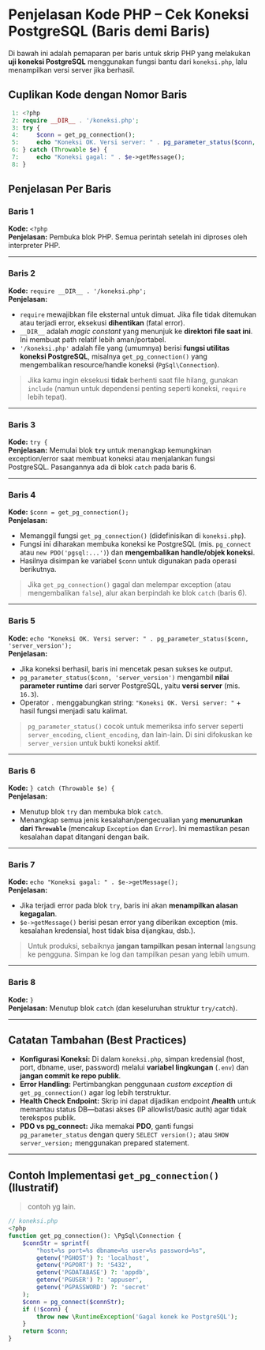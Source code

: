 
# Penjelasan Kode PHP – Cek Koneksi PostgreSQL (Baris demi Baris)

Di bawah ini adalah pemaparan per baris untuk skrip PHP yang melakukan **uji koneksi PostgreSQL** menggunakan fungsi bantu dari `koneksi.php`, lalu menampilkan versi server jika berhasil.

## Cuplikan Kode dengan Nomor Baris

```php
 1: <?php
 2: require __DIR__ . '/koneksi.php';
 3: try {
 4:     $conn = get_pg_connection();
 5:     echo "Koneksi OK. Versi server: " . pg_parameter_status($conn, 'server_version');
 6: } catch (Throwable $e) {
 7:     echo "Koneksi gagal: " . $e->getMessage();
 8: }
```

## Penjelasan Per Baris

### Baris 1
**Kode:** `<?php`  
**Penjelasan:** Pembuka blok PHP. Semua perintah setelah ini diproses oleh interpreter PHP.

---

### Baris 2
**Kode:** `require __DIR__ . '/koneksi.php';`  
**Penjelasan:**
- `require` mewajibkan file eksternal untuk dimuat. Jika file tidak ditemukan atau terjadi error, eksekusi **dihentikan** (fatal error).  
- `__DIR__` adalah *magic constant* yang menunjuk ke **direktori file saat ini**. Ini membuat path relatif lebih aman/portabel.  
- `'/koneksi.php'` adalah file yang (umumnya) berisi **fungsi utilitas koneksi PostgreSQL**, misalnya `get_pg_connection()` yang mengembalikan resource/handle koneksi (`PgSql\Connection`).

> Jika kamu ingin eksekusi **tidak** berhenti saat file hilang, gunakan `include` (namun untuk dependensi penting seperti koneksi, `require` lebih tepat).

---

### Baris 3
**Kode:** `try {`  
**Penjelasan:** Memulai blok **`try`** untuk menangkap kemungkinan exception/error saat membuat koneksi atau menjalankan fungsi PostgreSQL. Pasangannya ada di blok `catch` pada baris 6.

---

### Baris 4
**Kode:** `$conn = get_pg_connection();`  
**Penjelasan:**
- Memanggil fungsi `get_pg_connection()` (didefinisikan di `koneksi.php`).  
- Fungsi ini diharakan membuka koneksi ke PostgreSQL (mis. `pg_connect` atau `new PDO('pgsql:...')`) dan **mengembalikan handle/objek koneksi**.  
- Hasilnya disimpan ke variabel `$conn` untuk digunakan pada operasi berikutnya.

> Jika `get_pg_connection()` gagal dan melempar exception (atau mengembalikan `false`), alur akan berpindah ke blok `catch` (baris 6).

---

### Baris 5
**Kode:** `echo "Koneksi OK. Versi server: " . pg_parameter_status($conn, 'server_version');`  
**Penjelasan:**
- Jika koneksi berhasil, baris ini mencetak pesan sukses ke output.  
- `pg_parameter_status($conn, 'server_version')` mengambil **nilai parameter runtime** dari server PostgreSQL, yaitu **versi server** (mis. `16.3`).  
- Operator `.` menggabungkan string: `"Koneksi OK. Versi server: "` + hasil fungsi menjadi satu kalimat.

> `pg_parameter_status()` cocok untuk memeriksa info server seperti `server_encoding`, `client_encoding`, dan lain-lain. Di sini difokuskan ke `server_version` untuk bukti koneksi aktif.

---

### Baris 6
**Kode:** `} catch (Throwable $e) {`  
**Penjelasan:**
- Menutup blok `try` dan membuka blok `catch`.  
- Menangkap semua jenis kesalahan/pengecualian yang **menurunkan dari `Throwable`** (mencakup `Exception` dan `Error`). Ini memastikan pesan kesalahan dapat ditangani dengan baik.

---

### Baris 7
**Kode:** `echo "Koneksi gagal: " . $e->getMessage();`  
**Penjelasan:**
- Jika terjadi error pada blok `try`, baris ini akan **menampilkan alasan kegagalan**.  
- `$e->getMessage()` berisi pesan error yang diberikan exception (mis. kesalahan kredensial, host tidak bisa dijangkau, dsb.).

> Untuk produksi, sebaiknya **jangan tampilkan pesan internal** langsung ke pengguna. Simpan ke log dan tampilkan pesan yang lebih umum.  

---

### Baris 8
**Kode:** `}`  
**Penjelasan:** Menutup blok `catch` (dan keseluruhan struktur `try/catch`).

---

## Catatan Tambahan (Best Practices)

- **Konfigurasi Koneksi:** Di dalam `koneksi.php`, simpan kredensial (host, port, dbname, user, password) melalui **variabel lingkungan** (`.env`) dan **jangan commit ke repo publik**.
- **Error Handling:** Pertimbangkan penggunaan *custom exception* di `get_pg_connection()` agar log lebih terstruktur.
- **Health Check Endpoint:** Skrip ini dapat dijadikan endpoint **/health** untuk memantau status DB—batasi akses (IP allowlist/basic auth) agar tidak terekspos publik.
- **PDO vs pg\_connect:** Jika memakai **PDO**, ganti fungsi `pg_parameter_status` dengan query `SELECT version();` atau `SHOW server_version;` menggunakan prepared statement.

---

## Contoh Implementasi `get_pg_connection()` (Ilustratif)

> contoh yg lain.

```php
// koneksi.php
<?php
function get_pg_connection(): \PgSql\Connection {
    $connStr = sprintf(
        "host=%s port=%s dbname=%s user=%s password=%s",
        getenv('PGHOST') ?: 'localhost',
        getenv('PGPORT') ?: '5432',
        getenv('PGDATABASE') ?: 'appdb',
        getenv('PGUSER') ?: 'appuser',
        getenv('PGPASSWORD') ?: 'secret'
    );
    $conn = pg_connect($connStr);
    if (!$conn) {
        throw new \RuntimeException('Gagal konek ke PostgreSQL');
    }
    return $conn;
}
```